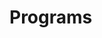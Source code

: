 # Programs























































































































































